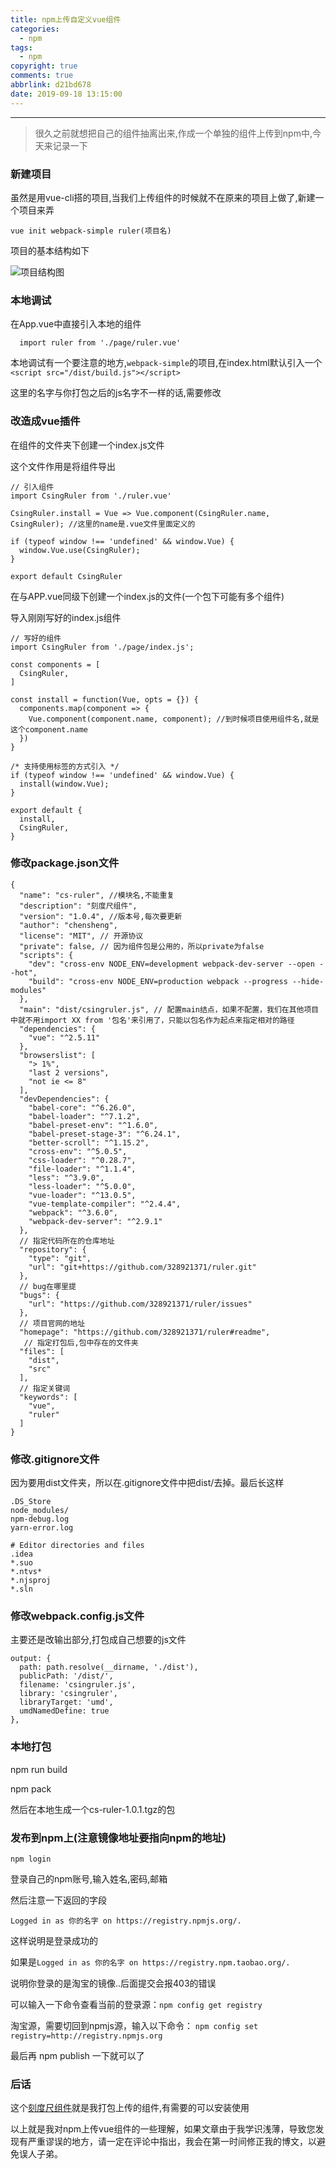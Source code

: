```yaml
---
title: npm上传自定义vue组件
categories:
  - npm
tags:
  - npm
copyright: true
comments: true
abbrlink: d21bd678
date: 2019-09-18 13:15:00
---
```


<hr style='filter:progid:DXImageTransform.Microsoft.Glow(color=#FF0000,strength=10)' color='#FF0000' size='1' />

> 很久之前就想把自己的组件抽离出来,作成一个单独的组件上传到npm中,今天来记录一下

<!--more-->

### 新建项目

虽然是用vue-cli搭的项目,当我们上传组件的时候就不在原来的项目上做了,新建一个项目来弄

`vue init webpack-simple ruler(项目名)`

项目的基本结构如下

![项目结构图](https://csblogimage.oss-cn-hangzhou.aliyuncs.com/95-rule.png?x-oss-process=image/watermark,type_d3F5LXplbmhlaQ,size_16,text_Qnku6ZmI5YWI55Sf55qE5bCP5YmN56uv,color_FFFFFF,shadow_50,t_100,g_se,x_10,y_10)

### 本地调试

在App.vue中直接引入本地的组件

```
  import ruler from './page/ruler.vue'
```

本地调试有一个要注意的地方,`webpack-simple`的项目,在index.html默认引入一个`<script src="/dist/build.js"></script>`

这里的名字与你打包之后的js名字不一样的话,需要修改


### 改造成vue插件

在组件的文件夹下创建一个index.js文件

这个文件作用是将组件导出

```
// 引入组件
import CsingRuler from './ruler.vue'

CsingRuler.install = Vue => Vue.component(CsingRuler.name, CsingRuler); //这里的name是.vue文件里面定义的

if (typeof window !== 'undefined' && window.Vue) {
  window.Vue.use(CsingRuler);
}

export default CsingRuler

```

在与APP.vue同级下创建一个index.js的文件(一个包下可能有多个组件)

导入刚刚写好的index.js组件

```
// 写好的组件
import CsingRuler from './page/index.js';

const components = [
  CsingRuler,
]

const install = function(Vue, opts = {}) {
  components.map(component => {
    Vue.component(component.name, component); //到时候项目使用组件名,就是这个component.name
  })
}

/* 支持使用标签的方式引入 */
if (typeof window !== 'undefined' && window.Vue) {
  install(window.Vue);
}

export default {
  install,
  CsingRuler,
}
```

### 修改package.json文件

```
{
  "name": "cs-ruler", //模块名,不能重复
  "description": "刻度尺组件",
  "version": "1.0.4", //版本号,每次要更新
  "author": "chensheng",
  "license": "MIT", // 开源协议
  "private": false, // 因为组件包是公用的，所以private为false
  "scripts": {
    "dev": "cross-env NODE_ENV=development webpack-dev-server --open --hot",
    "build": "cross-env NODE_ENV=production webpack --progress --hide-modules"
  },
  "main": "dist/csingruler.js", // 配置main结点，如果不配置，我们在其他项目中就不用import XX from '包名'来引用了，只能以包名作为起点来指定相对的路径
  "dependencies": {
    "vue": "^2.5.11"
  },
  "browserslist": [
    "> 1%",
    "last 2 versions",
    "not ie <= 8"
  ],
  "devDependencies": {
    "babel-core": "^6.26.0",
    "babel-loader": "^7.1.2",
    "babel-preset-env": "^1.6.0",
    "babel-preset-stage-3": "^6.24.1",
    "better-scroll": "^1.15.2",
    "cross-env": "^5.0.5",
    "css-loader": "^0.28.7",
    "file-loader": "^1.1.4",
    "less": "^3.9.0",
    "less-loader": "^5.0.0",
    "vue-loader": "^13.0.5",
    "vue-template-compiler": "^2.4.4",
    "webpack": "^3.6.0",
    "webpack-dev-server": "^2.9.1"
  },
  // 指定代码所在的仓库地址
  "repository": {
    "type": "git",
    "url": "git+https://github.com/328921371/ruler.git"
  },
  // bug在哪里提
  "bugs": {
  	"url": "https://github.com/328921371/ruler/issues"
  },
  // 项目官网的地址
  "homepage": "https://github.com/328921371/ruler#readme",
   // 指定打包后,包中存在的文件夹
  "files": [
    "dist",
    "src"
  ],
  // 指定关键词
  "keywords": [
    "vue",
    "ruler"
  ]
}

```

### 修改.gitignore文件

因为要用dist文件夹，所以在.gitignore文件中把dist/去掉。最后长这样

```
.DS_Store
node_modules/
npm-debug.log
yarn-error.log

# Editor directories and files
.idea
*.suo
*.ntvs*
*.njsproj
*.sln

```

### 修改webpack.config.js文件

主要还是改输出部分,打包成自己想要的js文件

```
output: {
  path: path.resolve(__dirname, './dist'),
  publicPath: '/dist/',
  filename: 'csingruler.js',
  library: 'csingruler',
  libraryTarget: 'umd',
  umdNamedDefine: true
},
```

### 本地打包

npm run build

npm pack

然后在本地生成一个cs-ruler-1.0.1.tgz的包

### 发布到npm上(注意镜像地址要指向npm的地址)

`npm login`

登录自己的npm账号,输入姓名,密码,邮箱

然后注意一下返回的字段

`Logged in as 你的名字 on https://registry.npmjs.org/.`

这样说明是登录成功的

如果是`Logged in as 你的名字 on https://registry.npm.taobao.org/.`

说明你登录的是淘宝的镜像..后面提交会报403的错误

可以输入一下命令查看当前的登录源：`npm config get registry`

淘宝源，需要切回到npmjs源，输入以下命令： `npm config set registry=http://registry.npmjs.org`

最后再 npm publish 一下就可以了

### 后话

这个[刻度尺组件](https://www.npmjs.com/package/cs-ruler?activeTab=dependencies)就是我打包上传的组件,有需要的可以安装使用


以上就是我对npm上传vue组件的一些理解，如果文章由于我学识浅薄，导致您发现有严重谬误的地方，请一定在评论中指出，我会在第一时间修正我的博文，以避免误人子弟。
